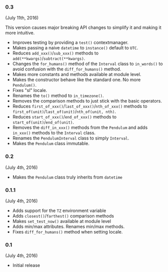 ### 0.3

(July 11th, 2016)

This version causes major breaking API changes to simplify it and making it more intuitive.

- Improves testing by providing a `test()` contextmanager.
- Makes passing a naive `datetime` to `instance()` default to `UTC`.
- Reduces `add_xxx()`/`sub_xxx()` methods to `add(**kwargs)`/`subtract(**kwargs)`.
- Changes the `for_humans()` method of the `Interval` class to `in_words()` to avoid confusion with the `diff_for_humans()` method.
- Makes more constants and methods available at module level.
- Makes the constructor behave like the standard one. No more `Pendulum()`.
- Fixes "sl" locale.
- Renames the `to()` method to `in_timezone()`.
- Removes the comparison methods to just stick with the basic operators.
- Reduces `first_of_xxx()`/`last_of_xxx()`/`nth_of_xxx()` methods to `first_of(unit)`/`last_of(unit)`/`nth_of(unit, nth)`.
- Reduces `start_of_xxx()`/`end_of_xxx()` methods to `start_of(unit)`/`end_of(unit)`.
- Removes the `diff_in_xxx()` methods from the `Pendulum` and adds `in_xxx()` methods to the `Interval` class.
- Renames the `PendulumInterval` class to simply `Interval`.
- Makes the `Pendulum` class immutable.


### 0.2

(July 4th, 2016)

- Makes the `Pendulum` class truly inherits from `datetime`


### 0.1.1

(July 4th, 2016)

- Adds support for the `TZ` environment variable
- Adds `closest()`/`farthest()` comparison methods
- Makes `set_test_now()` available at module level
- Adds min/max attributes. Renames min/max methods.
- Fixes `diff_for_humans()` method when setting locale.


### 0.1

(July 4th, 2016)

- Initial release
